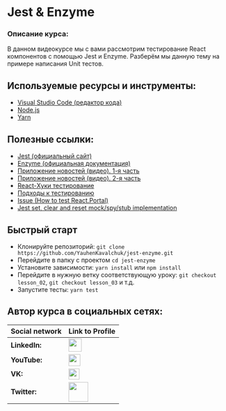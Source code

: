 # Jest & Enzyme

### Описание курса:
В данном видеокурсе мы с вами рассмотрим тестирование React компонентов с помощью Jest и Enzyme. Разберём мы данную тему на примере написания Unit тестов.

## Используемые ресурсы и инструменты:
- [Visual Studio Code (редактор кода)](https://code.visualstudio.com)
- [Node.js](https://nodejs.org/en/)
- [Yarn](https://yarnpkg.com)

## Полезные ссылки:
- [Jest (официальный сайт)](https://jestjs.io)
- [Enzyme (официальная документация)](https://enzymejs.github.io/enzyme/docs/api/)
- [Приложение новостей (видео). 1-я часть](https://youtu.be/np6k4FH6Hg8)
- [Приложение новостей (видео). 2-я часть](https://youtu.be/d2Z1D5Jvajc)
- [React-Хуки тестирование](https://ru.reactjs.org/docs/hooks-faq.html#how-to-test-components-that-use-hooks)
- [Подходы к тестированию](https://habr.com/ru/post/459620/)
- [Issue (How to test React.Portal)](https://github.com/testing-library/react-testing-library/issues/62)
- [Jest set, clear and reset mock/spy/stub implementation](https://codewithhugo.com/jest-stub-mock-spy-set-clear/)

## Быстрый старт
- Клонируйте репозиторий: `git clone https://github.com/YauhenKavalchuk/jest-enzyme.git`
- Перейдите в папку с проектом `cd jest-enzyme`
- Установите зависимости: `yarn install` или `npm install`
- Перейдите в нужную ветку соответствующую уроку: `git checkout lesson_02`, `git checkout lesson_03` и т.д.
- Запустите тесты: `yarn test`

## Автор курса в социальных сетях:
Social network | Link to Profile
-----|-----
**LinkedIn:** | [<img src="https://upload.wikimedia.org/wikipedia/commons/thumb/e/e9/Linkedin_icon.svg/1200px-Linkedin_icon.svg.png" height="30" />](http://www.linkedin.com/in/YauhenKavalchuk)
**YouTube:** | [<img src="https://upload.wikimedia.org/wikipedia/commons/thumb/e/e1/Logo_of_YouTube_%282015-2017%29.svg/1280px-Logo_of_YouTube_%282015-2017%29.svg.png" height="27" />](https://youtube.com/c/YauhenKavalchuk)
**VK:** | [<img src="http://pngimg.com/uploads/vkontakte/vkontakte_PNG27.png" height="25" />](http://vk.com/YauhenKavalchuk)
**Twitter:** | [<img src="http://www.stickpng.com/assets/images/580b57fcd9996e24bc43c53e.png" height="45" />](https://twitter.com/YauhenKavalchuk)

